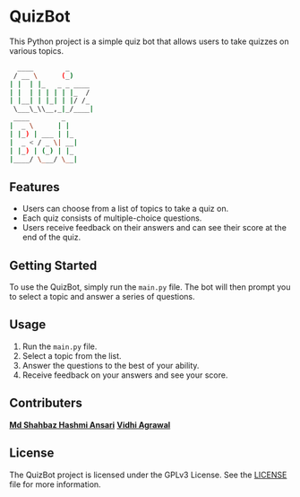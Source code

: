 # QuizBot

This Python project is a simple quiz bot that allows users to take quizzes on various topics.

```bash
  ____        _ 
 / __ \      (_) 
| |  | |_   _ _ ____ 
| |  | | | | | |_  / 
| |__| | |_| | |/ /_
 \___\_\\__,_|_/____|
 ____        _   
|  _ \      | |  
| |_) | ___ | |_ 
|  _ < / _ \| __|
| |_) | (_) | |_ 
|____/ \___/ \__|
```

## Features

* Users can choose from a list of topics to take a quiz on.
* Each quiz consists of multiple-choice questions.
* Users receive feedback on their answers and can see their score at the end of the quiz.

## Getting Started

To use the QuizBot, simply run the `main.py` file. The bot will then prompt you to select a topic and answer a series of questions.

## Usage

1. Run the `main.py` file.
2. Select a topic from the list.
3. Answer the questions to the best of your ability.
4. Receive feedback on your answers and see your score.

## Contributers

**[Md Shahbaz Hashmi Ansari](https://github.com/ShahbazCoder1)**
**[Vidhi Agrawal](https://github.com/Vidhi-28)**

## License

The QuizBot project is licensed under the GPLv3 License. See the [LICENSE](LICENSE) file for more information.
